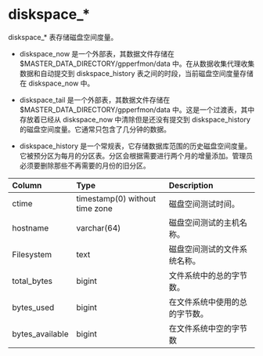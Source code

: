 # diskspace\_\*

diskspace\_\* 表存储磁盘空间度量。

* diskspace\_now 是一个外部表，其数据文件存储在 $MASTER\_DATA\_DIRECTORY/gpperfmon/data 中。在从数据收集代理收集数据和自动提交到 diskspace\_history 表之间的时段，当前磁盘空间度量存储在 diskspace\_now 中。

* diskspace\_tail 是一个外部表，其数据文件存储在 $MASTER\_DATA\_DIRECTORY/gpperfmon/data 中。这是一个过渡表，其中存放着已经从 diskspace\_now 中清除但是还没有提交到 diskspace\_history 的磁盘空间度量。它通常只包含了几分钟的数据。

* diskspace\_history 是一个常规表，它存储数据库范围的历史磁盘空间度量。它被预分区为每月的分区表。分区会根据需要进行两个月的增量添加。管理员必须要删除那些不再需要的月份的旧分区。

| Column | Type | Description |
| :--- | :--- | :--- |
| ctime | timestamp\(0\) without time zone | 磁盘空间测试时间。 |
| hostname | varchar\(64\) | 磁盘空间测试的主机名称。 |
| Filesystem | text | 磁盘空间测试的文件系统名称。 |
| total\_bytes | bigint | 文件系统中的总的字节数。 |
| bytes\_used | bigint | 在文件系统中使用的总的字节数。 |
| bytes\_available | bigint | 在文件系统中空的字节数 |


